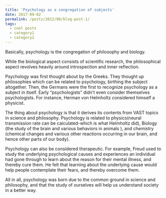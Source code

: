 ```yaml
---
title: 'Psychology as a congregation of subjects'
date: 2017-09-02
permalink: /posts/2012/08/blog-post-1/
tags:
  - cool posts
  - category1
  - category2
---
```

Basically, psychology is the congregation of philosophy and biology.

While the biological aspect consists of scientific research, the philosophical aspect revolves heavily around introspection and inner reflection.

Psychology was first thought about by the Greeks. They thought up philosophies which can be related to psychology, birthing the subject altogether. Then, the Germans were the first to recognize psychology as a subject in itself. Early “psychologists” didn’t even consider themselves psychologists. For instance, Herman von Helmholtz considered himself a physicist.

The thing about psychology is that it derives its contents from VAST topics in science and philosophy. Psychology is related to physics(neural transmission rate can be calculated-which is what Helmholtz did), Biology (the study of the brain and various behaviors in animals ), and chemistry (chemical changes and various other reactions occurring in our brain, and hence other parts of our body).

Psychology can also be considered therapeutic. For example, Freud used to study the underlying psychological causes and experiences an individual had gone through to learn about the reason for their mental illness, and thereby cure them. He felt that learning about the underlying cause would help people contemplate their fears, and thereby overcome them.

All in all, psychology was born due to the common ground in science and philosophy, and that the study of ourselves will help us understand society in a better way.

